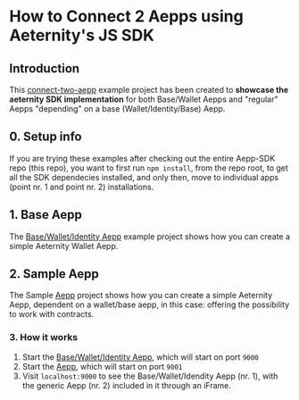 # How to Connect 2 Aepps using Aeternity's JS SDK

## Introduction

This [connect-two-aepp](https://github.com/aeternity/aepp-sdk-js/tree/master/examples/connect-two-ae) example project has been created to **showcase the aeternity SDK implementation** for both Base/Wallet Aepps and "regular" Aepps "depending" on a base (Wallet/Identity/Base) Aepp.

## 0. Setup info
If you are trying these examples after checking out the entire Aepp-SDK repo (this repo), you want to first run `npm install`, from the repo root, to get all the SDK dependecies installed, and only then, move to individual apps (point nr. 1 and point nr. 2) installations.

## 1. Base Aepp

The [Base/Wallet/Identity Aepp](identity/README.md) example project shows how you can create a simple Aeternity Wallet Aepp.

## 2. Sample Aepp

The Sample [Aepp](aepp/README.md) project shows how you can create a simple Aeternity Aepp, dependent on a wallet/base aepp, in this case: offering the possibility to work with contracts.

### 3. How it works

1. Start the [Base/Wallet/Identity Aepp](identity/README.md), which will start on port `9000`
2. Start the [Aepp](aepp/README.md), which will start on port `9001`
3. Visit `localhost:9000` to see the Base/Wallet/Idendity Aepp (nr. 1), with the generic Aepp (nr. 2) included in it through an iFrame.
